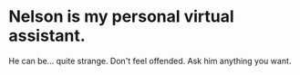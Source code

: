 # Nelson is my personal virtual assistant. 
He can be... quite strange. Don't feel offended. Ask him anything you want. 
